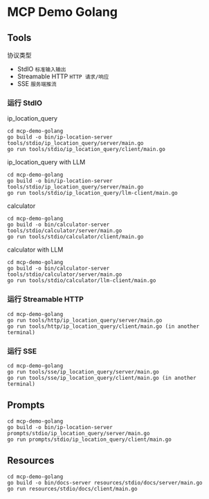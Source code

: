 # MCP Demo Golang

## Tools 

协议类型

- StdIO `标准输入输出`
- Streamable HTTP `HTTP 请求/响应`
- SSE `服务端推流`

### 运行 StdIO

ip_location_query

```
cd mcp-demo-golang
go build -o bin/ip-location-server tools/stdio/ip_location_query/server/main.go
go run tools/stdio/ip_location_query/client/main.go
```

ip_location_query with LLM

```
cd mcp-demo-golang
go build -o bin/ip-location-server tools/stdio/ip_location_query/server/main.go
go run tools/stdio/ip_location_query/llm-client/main.go
```

calculator

```
cd mcp-demo-golang
go build -o bin/calculator-server tools/stdio/calculator/server/main.go
go run tools/stdio/calculator/client/main.go
```

calculator with LLM

```
cd mcp-demo-golang
go build -o bin/calculator-server tools/stdio/calculator/server/main.go
go run tools/stdio/calculator/llm-client/main.go
```

### 运行 Streamable HTTP

```
cd mcp-demo-golang
go run tools/http/ip_location_query/server/main.go
go run tools/http/ip_location_query/client/main.go (in another terminal)
```

### 运行 SSE

```
cd mcp-demo-golang
go run tools/sse/ip_location_query/server/main.go
go run tools/sse/ip_location_query/client/main.go (in another terminal)
```

## Prompts

```
cd mcp-demo-golang
go build -o bin/ip-location-server prompts/stdio/ip_location_query/server/main.go
go run prompts/stdio/ip_location_query/client/main.go
```

## Resources

```
cd mcp-demo-golang
go build -o bin/docs-server resources/stdio/docs/server/main.go
go run resources/stdio/docs/client/main.go
```
